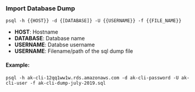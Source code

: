 ### Import Database Dump

`psql -h {{HOST}} -d {[DATABASE]} -U {{USERNAME}} -f {{FILE_NAME}}`

- <b>HOST</b>:  Hostname
- <b>DATABASE</b>:  Database name
- <b>USERNAME</b>:  Databse username
- <b>USERNAME</b>:  Filename/path of the sql dump file

#### Example:

`psql -h ak-cli-12qq1ww1w.rds.amazonaws.com -d ak-cli-password -U ak-cli-user -f ak-cli-dump-july-2019.sql`
